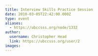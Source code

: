 ```yaml
---
title: Interview Skills Practice Session 
date: 2010-03-05T22:42:00.000Z
type: event
aliases:
  - https://ubccsss.org/node/1332
author:
  username: Christopher Head
  link: https://ubccsss.org/user/2
images:
---
```


